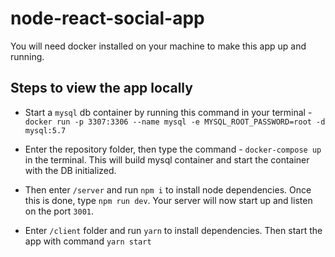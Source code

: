 # node-react-social-app

You will need docker installed on your machine to make this app up and running.


## Steps to view the app locally
- Start a `mysql` db container by running this command in your terminal - `docker run -p 3307:3306 --name mysql -e MYSQL_ROOT_PASSWORD=root -d mysql:5.7`

- Enter the repository folder, then type the command - `docker-compose up` in the terminal. This will build mysql container and start the container with the DB initialized.
- Then enter `/server` and run `npm i` to install node dependencies. Once this is done, type `npm run dev`. Your server will now start up and listen on the port `3001`.

- Enter `/client` folder and run `yarn` to install dependencies. Then start the app with command `yarn start`


